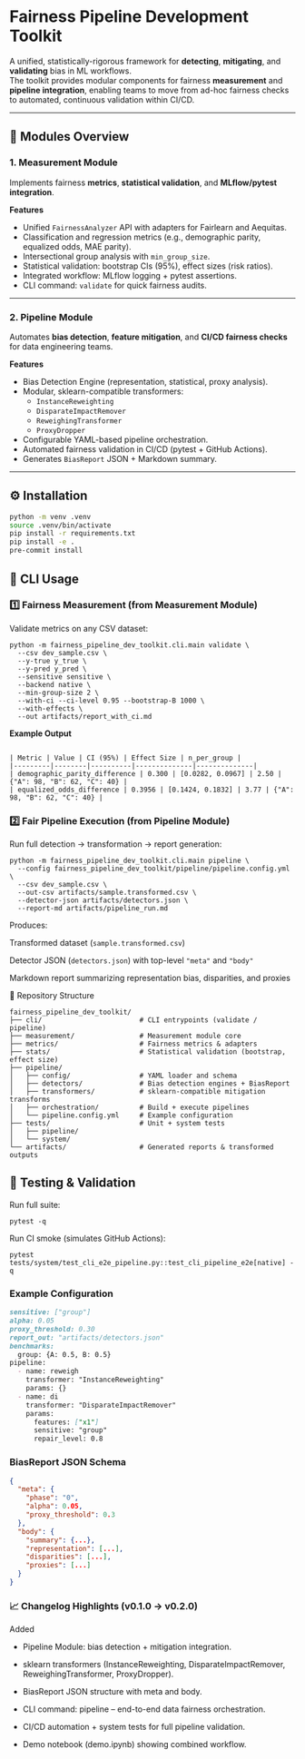 # Fairness Pipeline Development Toolkit

A unified, statistically-rigorous framework for **detecting**, **mitigating**, and **validating** bias in ML workflows.  
The toolkit provides modular components for fairness **measurement** and **pipeline integration**, enabling teams to move from ad-hoc fairness checks to automated, continuous validation within CI/CD.

---

## 🧩 Modules Overview

### **1. Measurement Module**
Implements fairness **metrics**, **statistical validation**, and **MLflow/pytest integration**.

**Features**
- Unified `FairnessAnalyzer` API with adapters for Fairlearn and Aequitas.  
- Classification and regression metrics (e.g., demographic parity, equalized odds, MAE parity).  
- Intersectional group analysis with `min_group_size`.  
- Statistical validation: bootstrap CIs (95%), effect sizes (risk ratios).  
- Integrated workflow: MLflow logging + pytest assertions.  
- CLI command: `validate` for quick fairness audits.

---

### **2. Pipeline Module**
Automates **bias detection**, **feature mitigation**, and **CI/CD fairness checks** for data engineering teams.

**Features**
- Bias Detection Engine (representation, statistical, proxy analysis).  
- Modular, sklearn-compatible transformers:  
  - `InstanceReweighting`  
  - `DisparateImpactRemover`  
  - `ReweighingTransformer`  
  - `ProxyDropper`  
- Configurable YAML-based pipeline orchestration.  
- Automated fairness validation in CI/CD (pytest + GitHub Actions).  
- Generates `BiasReport` JSON + Markdown summary.

---

## ⚙️ Installation

```bash
python -m venv .venv
source .venv/bin/activate
pip install -r requirements.txt
pip install -e .
pre-commit install
```

## 🚀 CLI Usage

### 1️⃣ Fairness Measurement (from Measurement Module)

Validate metrics on any CSV dataset:

```console
python -m fairness_pipeline_dev_toolkit.cli.main validate \
  --csv dev_sample.csv \
  --y-true y_true \
  --y-pred y_pred \
  --sensitive sensitive \
  --backend native \
  --min-group-size 2 \
  --with-ci --ci-level 0.95 --bootstrap-B 1000 \
  --with-effects \
  --out artifacts/report_with_ci.md
```


**Example Output**
```console

| Metric | Value | CI (95%) | Effect Size | n_per_group |
|---------|--------|----------|--------------|--------------|
| demographic_parity_difference | 0.300 | [0.0282, 0.0967] | 2.50 | {"A": 98, "B": 62, "C": 40} |
| equalized_odds_difference | 0.3956 | [0.1424, 0.1832] | 3.77 | {"A": 98, "B": 62, "C": 40} |

```

### 2️⃣ Fair Pipeline Execution (from Pipeline Module)

Run full detection → transformation → report generation:

```console
python -m fairness_pipeline_dev_toolkit.cli.main pipeline \
  --config fairness_pipeline_dev_toolkit/pipeline/pipeline.config.yml \
  --csv dev_sample.csv \
  --out-csv artifacts/sample.transformed.csv \
  --detector-json artifacts/detectors.json \
  --report-md artifacts/pipeline_run.md
```


Produces:

Transformed dataset (`sample.transformed.csv`)

Detector JSON (`detectors.json`) with top-level `"meta"` and `"body"`

Markdown report summarizing representation bias, disparities, and proxies

🧱 Repository Structure
```console
fairness_pipeline_dev_toolkit/
├── cli/                        # CLI entrypoints (validate / pipeline)
├── measurement/                # Measurement module core
├── metrics/                    # Fairness metrics & adapters
├── stats/                      # Statistical validation (bootstrap, effect size)
├── pipeline/
│   ├── config/                 # YAML loader and schema
│   ├── detectors/              # Bias detection engines + BiasReport
│   ├── transformers/           # sklearn-compatible mitigation transforms
│   ├── orchestration/          # Build + execute pipelines
│   └── pipeline.config.yml     # Example configuration
├── tests/                      # Unit + system tests
│   ├── pipeline/
│   └── system/
└── artifacts/                  # Generated reports & transformed outputs
```

## 🧪 Testing & Validation

Run full suite:

```console
pytest -q
```


Run CI smoke (simulates GitHub Actions):

```console
pytest tests/system/test_cli_e2e_pipeline.py::test_cli_pipeline_e2e[native] -q
```

### Example Configuration

```markdown
sensitive: ["group"]
alpha: 0.05
proxy_threshold: 0.30
report_out: "artifacts/detectors.json"
benchmarks:
  group: {A: 0.5, B: 0.5}
pipeline:
  - name: reweigh
    transformer: "InstanceReweighting"
    params: {}
  - name: di
    transformer: "DisparateImpactRemover"
    params:
      features: ["x1"]
      sensitive: "group"
      repair_level: 0.8
```


### BiasReport JSON Schema
```json
{
  "meta": {
    "phase": "0",
    "alpha": 0.05,
    "proxy_threshold": 0.3
  },
  "body": {
    "summary": {...},
    "representation": [...],
    "disparities": [...],
    "proxies": [...]
  }
}
```

### 📈 Changelog Highlights (v0.1.0 → v0.2.0)
Added

- Pipeline Module: bias detection + mitigation integration.

- sklearn transformers (InstanceReweighting, DisparateImpactRemover, ReweighingTransformer, ProxyDropper).

- BiasReport JSON structure with meta and body.

- CLI command: pipeline – end-to-end data fairness orchestration.

- CI/CD automation + system tests for full pipeline validation.

- Demo notebook (demo.ipynb) showing combined workflow.